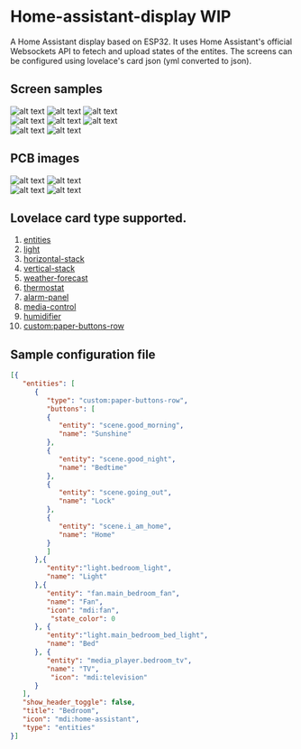 # Home-assistant-display WIP

A Home Assistant display based on ESP32. It uses Home Assistant's official Websockets API to fetech and upload states of the entites. The screens can be configured using lovelace's card json (yml converted to json).

## Screen samples
![alt text](https://github.com/RobinSinghNanda/Home-assistant-display/raw/main/images/main_screen_light.png?raw=true)
![alt text](https://github.com/RobinSinghNanda/Home-assistant-display/blob/main/images/sensors_screen_light.png?raw=true)
![alt text](https://github.com/RobinSinghNanda/Home-assistant-display/blob/main/images/display_setings_light.png?raw=true)<br/>
![alt text](https://github.com/RobinSinghNanda/Home-assistant-display/raw/main/images/main_screen_themed.png?raw=true)
![alt text](https://github.com/RobinSinghNanda/Home-assistant-display/blob/main/images/sensors_screen_themed.png?raw=true)
![alt text](https://github.com/RobinSinghNanda/Home-assistant-display/blob/main/images/display_settings_themed.png?raw=true)<br/>
![alt text](https://github.com/RobinSinghNanda/Home-assistant-display/blob/main/images/light_subscreen.png?raw=true)
![alt text](https://github.com/RobinSinghNanda/Home-assistant-display/blob/main/images/light_subscreen2.png?raw=true)

## PCB images
![alt text](https://github.com/RobinSinghNanda/Home-assistant-display/blob/main/images/pcb_front.PNG?raw=true)
![alt text](https://github.com/RobinSinghNanda/Home-assistant-display/blob/main/images/pcb_back.PNG?raw=true)<br/>
![alt text](https://github.com/RobinSinghNanda/Home-assistant-display/blob/main/images/HAD_3.5_front.png??raw=true)
![alt text](https://github.com/RobinSinghNanda/Home-assistant-display/blob/main/images/HAD_3.5_back.png?raw=true)<br/>

## Lovelace card type supported.
1. [entities](https://www.home-assistant.io/lovelace/entities/)
2. [light](https://www.home-assistant.io/lovelace/light/)
3. [horizontal-stack](https://www.home-assistant.io/lovelace/horizontal-stack/)
4. [vertical-stack](https://www.home-assistant.io/lovelace/vertical-stack/)
5. [weather-forecast](https://www.home-assistant.io/lovelace/weather-forecast/)
6. [thermostat](https://www.home-assistant.io/lovelace/thermostat/)
7. [alarm-panel](https://www.home-assistant.io/lovelace/alarm-panel/)
8. [media-control](https://www.home-assistant.io/lovelace/media-control/)
9. [humidifier](https://www.home-assistant.io/lovelace/humidifier/)
10. [custom:paper-buttons-row](https://github.com/jcwillox/lovelace-paper-buttons-row)

## Sample configuration file
```json
[{
   "entities": [
      {
         "type": "custom:paper-buttons-row",
         "buttons": [
         {
            "entity": "scene.good_morning",
            "name": "Sunshine"
         },
         {
            "entity": "scene.good_night",
            "name": "Bedtime"
         },
         {
            "entity": "scene.going_out",
            "name": "Lock"
         },
         {
            "entity": "scene.i_am_home",
            "name": "Home"
         }
         ]
      },{
         "entity":"light.bedroom_light",
         "name": "Light"
      },{
         "entity": "fan.main_bedroom_fan",
         "name": "Fan",
         "icon": "mdi:fan",
	      "state_color": 0
      }, { 
         "entity":"light.main_bedroom_bed_light",
         "name": "Bed"
      }, {
         "entity": "media_player.bedroom_tv",
         "name": "TV",
	      "icon": "mdi:television"
      }
   ],
   "show_header_toggle": false,
   "title": "Bedroom",
   "icon": "mdi:home-assistant",
   "type": "entities"
}]
```




